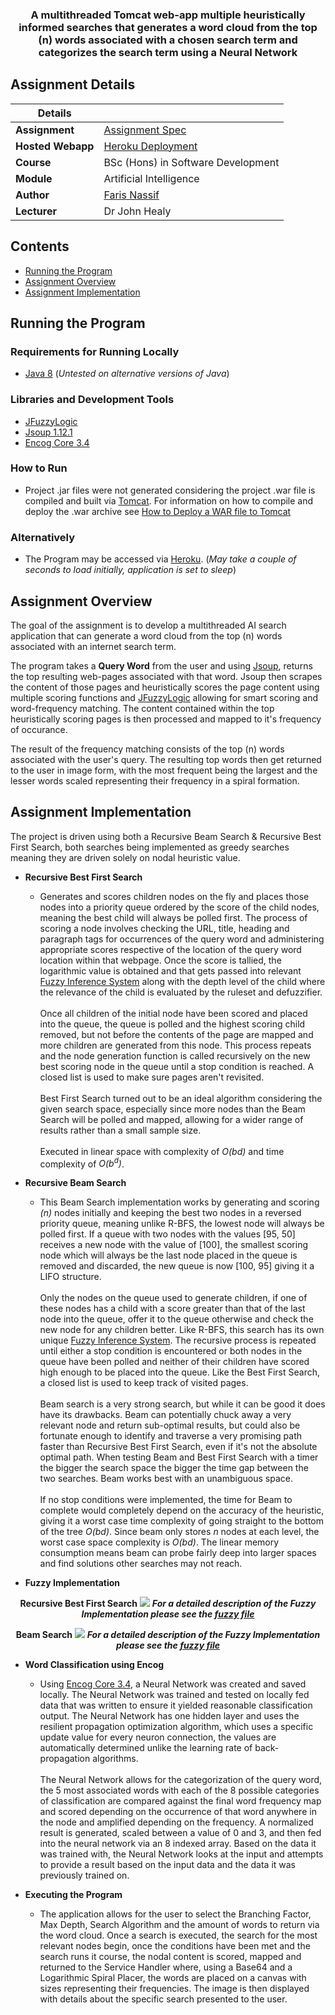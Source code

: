 <h3 align="center">A multithreaded Tomcat web-app multiple heuristically informed searches that generates a word cloud from the top (n) words associated with a chosen search term and categorizes the search term using a Neural Network</h3>

## Assignment Details

|Details  |    |
| --- | --- |
| **Assignment**  | [Assignment Spec](https://learnonline.gmit.ie/pluginfile.php/176531/mod_resource/content/2/aiAssignment2020.pdf) 
| **Hosted Webapp** | [Heroku Deployment](https://faris-gmit-ai-2020.herokuapp.com/)
| **Course** | BSc (Hons) in Software Development
| **Module** |  Artificial Intelligence |
| **Author** | [Faris Nassif](https://github.com/farisNassif) |
| **Lecturer** | Dr John Healy |

## Contents
* [Running the Program](#running-the-program)
* [Assignment Overview](#assignment-overview)
* [Assignment Implementation]('#assignment-implementation)

## Running the Program

### Requirements for Running Locally
* [Java 8](https://java.com/en/download/faq/java8.xml) (<i>Untested on alternative versions of Java</i>)

### Libraries and Development Tools
* [JFuzzyLogic](http://jfuzzylogic.sourceforge.net/html/index.html)
* [Jsoup 1.12.1](https://jsoup.org/)
* [Encog Core 3.4](https://github.com/jeffheaton/encog-java-core)

### How to Run
* Project .jar files were not generated considering the project .war file is compiled and built via [Tomcat](http://tomcat.apache.org/). For information on how to compile and deploy the .war archive see [How to Deploy a WAR file to Tomcat](https://www.baeldung.com/tomcat-deploy-war)

### Alternatively
* The Program may be accessed via [Heroku](https://faris-gmit-ai-2020.herokuapp.com/). (<i>May take a couple of seconds to load initially, application is set to sleep</i>)

## Assignment Overview
The goal of the assignment is to develop a multithreaded AI search application that can generate a word cloud from the top (n) words associated with an internet search term. 

The program takes a <b>Query Word</b> from the user and using [Jsoup](https://jsoup.org/), returns the top resulting web-pages associated with that word. Jsoup then scrapes the content of those pages and heuristically scores the page content using multiple scoring functions and [JFuzzyLogic](http://jfuzzylogic.sourceforge.net/html/index.html) allowing for smart scoring and word-frequency matching. The content contained within the top heuristically scoring pages is then processed and mapped to it's frequency of occurance.

The result of the frequency matching consists of the top (n) words associated with the user's query. The resulting top words then get returned to the user in image form, with the most frequent being the largest and the lesser words scaled representing their frequency in a spiral formation.

## Assignment Implementation
The project is driven using both a Recursive Beam Search & Recursive Best First Search, both searches being implemented as greedy searches meaning they are driven solely on nodal heuristic value.

* <b>Recursive Best First Search</b>
  * Generates and scores children nodes on the fly and places those nodes into a priority queue ordered by the score of the child nodes, meaning the best child will always be polled first. The process of scoring a node involves checking the URL, title, heading and paragraph tags for occurrences of the query word and administering appropriate scores respective of the location of the query word location within that webpage. Once the score is tallied, the logarithmic value is obtained and that gets passed into relevant [Fuzzy Inference System](https://github.com/farisNassif/FourthYear_Artificial-Intelligence/blob/master/res/BFS_Fuzzy.fcl) along with the depth level of the child where the relevance of the child is evaluated by the ruleset and defuzzifier. <br> <br>Once all children of the initial node have been scored and placed into the queue, the queue is polled and the highest scoring child removed, but not before the contents of the page are mapped and more children are generated from this node. This process repeats and the node generation function is called recursively on the new best scoring node in the queue until a stop condition is reached. A closed list is used to make sure pages aren't revisited. <br><br> Best First Search turned out to be an ideal algorithm considering the given search space, especially since more nodes than the Beam Search will be polled and mapped, allowing for a wider range of results rather than a small sample size.
<br><br>Executed in linear space with complexity of <i>O(bd)</i> and time complexity of <i>O(b<sup>d</sup>)</i>.

* <b>Recursive Beam Search </b>
  * This Beam Search implementation works by generating and scoring <i>(n)</i> nodes initially and keeping the best two nodes in a reversed priority queue, meaning unlike R-BFS, the lowest node will always be polled first. If a queue with two nodes with the values [95, 50] receives a new node with the value of [100], the smallest scoring node which will always be the last node placed in the queue is removed and discarded, the new queue is now [100, 95] giving it a LIFO structure. <br><br> Only the nodes on the queue used to generate children, if one of these nodes has a child with a score greater than that of the last node into the queue, offer it to the
queue otherwise and check the new node for any children better. Like R-BFS, this search has its own unique [Fuzzy Inference System](https://github.com/farisNassif/FourthYear_Artificial-Intelligence/blob/master/res/Beam_Fuzzy.fcl). The recursive process is repeated until either a stop condition is encountered or both nodes in the queue have been polled and neither of their children have scored high enough to be placed into the queue. Like the Best First Search, a closed list is used to keep track of visited pages. <br><br> Beam search is a very strong search, but while it can be good it does have its drawbacks. Beam can potentially chuck away a very relevant node and return sub-optimal results, but could also be fortunate enough to identify and traverse a very promising path faster than Recursive Best First Search, even if it's not the absolute optimal path. When testing Beam and Best First Search with a timer the bigger the search space the bigger the time gap between the two searches. Beam works best with an unambiguous space. <br><br> If no stop conditions were implemented, the time for Beam to complete would completely depend on the accuracy of the heuristic, giving it a worst case time complexity of going straight to the bottom of the tree <i>O(bd)</i>. Since beam only stores <i>n</i> nodes at each level, the worst case space complexity is <i>O(bd)</i>. The linear memory consumption means beam can probe fairly deep into larger spaces and find solutions other searches may not reach. <br>

* <b>Fuzzy Implementation </b>
  
<p align="center">
 <b>Recursive Best First Search</b>
  <img src = "https://i.imgur.com/OzO2HL9.png">
   <b><i>For a detailed description of the Fuzzy Implementation please see the <a href="https://github.com/farisNassif/FourthYear_Artificial-Intelligence/blob/master/res/BFS_Fuzzy.fcl">fuzzy file</a></i></b>
</p>

<p align="center">
 <b>Beam Search</b>
  <img src = "https://i.imgur.com/ECP8b6p.png">
   <b><i>For a detailed description of the Fuzzy Implementation please see the <a href="https://github.com/farisNassif/FourthYear_Artificial-Intelligence/blob/master/res/Beam_Fuzzy.fcl">fuzzy file</a></i></b>
</p>

* <b>Word Classification using Encog </b><br>
  * Using [Encog Core 3.4](https://github.com/jeffheaton/encog-java-core), a Neural Network was created and saved locally. The Neural Network was trained and tested on locally fed data that was written to ensure it yielded reasonable classification output. The Neural Network has one hidden layer and uses the resilient propagation optimization algorithm, which uses a specific update value for every neuron connection, the values are automatically determined unlike the learning rate of back-propagation algorithms. <br><br>The Neural Network allows for the categorization of the query word, the 5 most associated words with each of the 8 possible categories of classification are compared against the final word frequency map and scored depending on the occurrence of that word anywhere in the node and amplified depending on the frequency. A normalized result is generated, scaled between a value of 0 and 3, and then fed into the neural network via an 8 indexed array. Based on the data it was trained with, the Neural Network looks at the input and attempts to provide a result based on the input data and the data it was previously trained on. 

* <b>Executing the Program</b>
  * The application allows for the user to select the Branching Factor, Max Depth, Search Algorithm and the amount of words to return via the word cloud. Once a search is executed, the search for the most relevant nodes begin, once the conditions have been met and the search runs it course, the nodal content is scored, mapped and returned to the Service Handler where, using a Base64 and a Logarithmic Spiral Placer, the words are placed on a canvas with sizes representing their frequencies. The image is then displayed with details about the specific search presented to the user.
